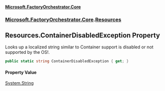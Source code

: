 #### [Microsoft.FactoryOrchestrator.Core](./Microsoft-FactoryOrchestrator-Core.md 'Microsoft.FactoryOrchestrator.Core')
### [Microsoft.FactoryOrchestrator.Core](./Microsoft-FactoryOrchestrator-Core.md 'Microsoft.FactoryOrchestrator.Core').[Resources](./Microsoft-FactoryOrchestrator-Core-Resources.md 'Microsoft.FactoryOrchestrator.Core.Resources')
## Resources.ContainerDisabledException Property
Looks up a localized string similar to Container support is disabled or not supported by the OS!.  
```csharp
public static string ContainerDisabledException { get; }
```
#### Property Value
[System.String](https://docs.microsoft.com/en-us/dotnet/api/System.String 'System.String')  
